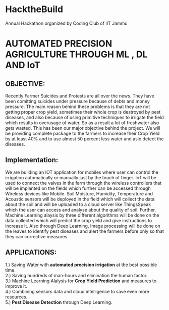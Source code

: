 # HacktheBuild
Annual Hackathon organized by Coding Club of IIT Jammu 

# AUTOMATED PRECISION AGRICULTURE THROUGH ML , DL AND IoT

## OBJECTIVE:
Recently Farmer Suicides and Protests are all over the news. They have been comitting suicides under pressure because of debts and money pressure. The main reason behind these problems is that they are not getting proper crop yield, sometimes their whole crop is destroyed by pest diseases, and also because of using primitive techniques to irrigate the field which results in overusage of water. So as a result a lot of freshwater also gets wasted. This has been our major objective behind the project. We will be providing complete package to the farmers to increase their Crop Yield by at least 40% and to use almost 50 percent less water and aslo detect the diseases.

## Implementation:
We are building an IOT application for mobiles where user can control the irrigation automatically or manually just by the touch of finger. IoT will be used to connect the valves in the farm through the wireless controllers that will be implanted on the fields which further can be accessed through Wireless devices like Mobile. Soil Moisture, Humidity, Temperature and Acoustic sensors will be deployed in the field which will collect the data about the soil and will be uploaded to a cloud server like ThingsSpeak which the user can access and analyse about the quality of soil. Further, Machine Learning alaysis by three different algorithms will be done on the data collected which will predict the crop yield and give instructions to increase it. Also through Deep Learning, Image processing will be done on the leaves to identify pest diseases and alert the farmers before only so that they can corrective measures.

## APPLICATIONS:
1.)	Saving Water with **automated precision irrigation** at the best possible time. </br>
2.)	Saving hundreds of man-hours and elimination the human factor. </br>
3.)	Machine Learning Alalysis for **Crop Yield Prediction** and measures to improve it.  </br>
4.)	Combining sensors data and cloud intelligence to save even more resources. </br>
5.) **Pest Disease Detection** through Deep Learning. </br>
